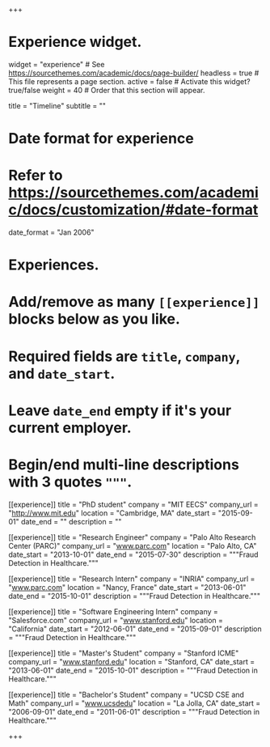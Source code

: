 +++
# Experience widget.
widget = "experience"  # See https://sourcethemes.com/academic/docs/page-builder/
headless = true  # This file represents a page section.
active = false  # Activate this widget? true/false
weight = 40  # Order that this section will appear.

title = "Timeline"
subtitle = ""

# Date format for experience
#   Refer to https://sourcethemes.com/academic/docs/customization/#date-format
date_format = "Jan 2006"

# Experiences.
#   Add/remove as many `[[experience]]` blocks below as you like.
#   Required fields are `title`, `company`, and `date_start`.
#   Leave `date_end` empty if it's your current employer.
#   Begin/end multi-line descriptions with 3 quotes `"""`.
[[experience]]
  title = "PhD student"
  company = "MIT EECS"
  company_url = "http://www.mit.edu"
  location = "Cambridge, MA"
  date_start = "2015-09-01"
  date_end = ""
  description = ""

[[experience]]
  title = "Research Engineer"
  company = "Palo Alto Research Center (PARC)"
  company_url = "www.parc.com"
  location = "Palo Alto, CA"
  date_start = "2013-10-01"
  date_end = "2015-07-30"
  description = """Fraud Detection in Healthcare."""

[[experience]]
  title = "Research Intern"
  company = "INRIA"
  company_url = "www.parc.com"
  location = "Nancy, France"
  date_start = "2013-06-01"
  date_end = "2015-10-01"
  description = """Fraud Detection in Healthcare."""

[[experience]]
  title = "Software Engineering Intern"
  company = "Salesforce.com"
  company_url = "www.stanford.edu"
  location = "California"
  date_start = "2012-06-01"
  date_end = "2015-09-01"
  description = """Fraud Detection in Healthcare."""

[[experience]]
  title = "Master's Student"
  company = "Stanford ICME"
  company_url = "www.stanford.edu"
  location = "Stanford, CA"
  date_start = "2013-06-01"
  date_end = "2015-10-01"
  description = """Fraud Detection in Healthcare."""

[[experience]]
  title = "Bachelor's Student"
  company = "UCSD CSE and Math"
  company_url = "www.ucsdedu"
  location = "La Jolla, CA"
  date_start = "2006-09-01"
  date_end = "2011-06-01"
  description = """Fraud Detection in Healthcare."""

+++
